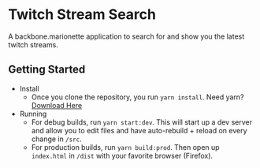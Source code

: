 # Twitch Stream Search

A backbone.marionette application to search for and show you the latest
twitch streams.

## Getting Started
* Install
    * Once you clone the repository, you run `yarn install`. Need yarn? [Download Here](https://yarnpkg.com/en/docs/install)
* Running
    * For debug builds, run `yarn start:dev`. This will start up a dev server and allow you to 
        edit files and have auto-rebuild + reload on every change in `/src`.
    * For production builds, run `yarn build:prod`. Then open up `index.html` in `/dist` with
        your favorite browser (Firefox).